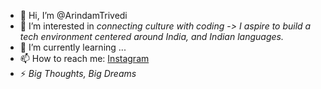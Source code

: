 - 👋 Hi, I’m @ArindamTrivedi
- 👀 I’m interested in *connecting culture with coding*
-*> I aspire to build a tech environment centered around India, and Indian languages.*
- 🌱 I’m currently learning ...
- 📫 How to reach me: [Instagram](https://www.instagram.com/th1_freeman/)
- ⚡ *Big Thoughts, Big Dreams*

<!---
ArindamTrivedi/ArindamTrivedi is a ✨ special ✨ repository because its `README.md` (this file) appears on your GitHub profile.
You can click the Preview link to take a look at your changes.
--->
